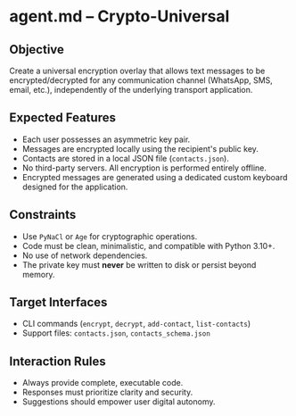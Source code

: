 # agent.md – Crypto-Universal

## Objective  
Create a universal encryption overlay that allows text messages to be encrypted/decrypted for any communication channel (WhatsApp, SMS, email, etc.), independently of the underlying transport application.

## Expected Features
- Each user possesses an asymmetric key pair.
- Messages are encrypted locally using the recipient's public key.
- Contacts are stored in a local JSON file (`contacts.json`).
- No third-party servers. All encryption is performed entirely offline.
- Encrypted messages are generated using a dedicated custom keyboard designed for the application.

## Constraints
- Use `PyNaCl` or `Age` for cryptographic operations.
- Code must be clean, minimalistic, and compatible with Python 3.10+.
- No use of network dependencies.
- The private key must **never** be written to disk or persist beyond memory.

## Target Interfaces
- CLI commands (`encrypt`, `decrypt`, `add-contact`, `list-contacts`)
- Support files: `contacts.json`, `contacts_schema.json`

## Interaction Rules
- Always provide complete, executable code.
- Responses must prioritize clarity and security.
- Suggestions should empower user digital autonomy.
